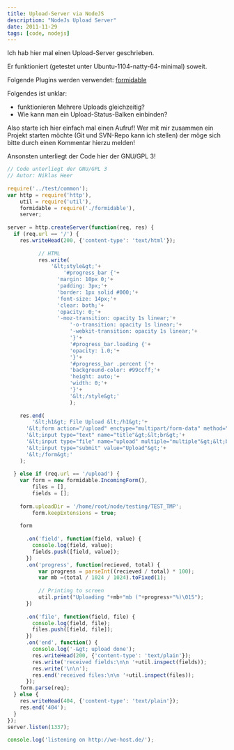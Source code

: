 ```yaml
---
title: Upload-Server via NodeJS
description: "NodeJs Upload Server"
date: 2011-11-29
tags: [code, nodejs]
---
```


Ich hab hier mal einen Upload-Server geschrieben.

Er funktioniert (getestet unter Ubuntu-1104-natty-64-minimal) soweit.

Folgende Plugins werden verwendet: [formidable](https://github.com/felixge/node-formidable)

Folgendes ist unklar:

* funktionieren Mehrere Uploads gleichzeitig?
* Wie kann man ein Upload-Status-Balken einbinden?

Also starte ich hier einfach mal einen Aufruf!
Wer mit mir zusammen ein Projekt starten möchte (Git und SVN-Repo kann ich stellen) der möge sich bitte durch einen Kommentar hierzu melden!

Ansonsten unterliegt der Code hier der GNU/GPL 3!

``` javascript
// Code unterliegt der GNU/GPL 3
// Autor: Niklas Heer
 
require('../test/common');
var http = require('http'),
    util = require('util'),
    formidable = require('./formidable'),
    server;
 
server = http.createServer(function(req, res) {
  if (req.url == '/') {
    res.writeHead(200, {'content-type': 'text/html'});
 
          // HTML
          res.write(
              '&lt;style&gt;'+
                  '#progress_bar {'+
                'margin: 10px 0;'+
                'padding: 3px;'+
                'border: 1px solid #000;'+
                'font-size: 14px;'+
                'clear: both;'+
                'opacity: 0;'+
                '-moz-transition: opacity 1s linear;'+
                    '-o-transition: opacity 1s linear;'+
                    '-webkit-transition: opacity 1s linear;'+
                    '}'+
                    '#progress_bar.loading {'+
                    'opacity: 1.0;'+
                    '}'+
                    '#progress_bar .percent {'+
                    'background-color: #99ccff;'+
                    'height: auto;'+
                    'width: 0;'+
                    '}'+
                    '&lt;/style&gt;'
                    );              
 
    res.end(
        '&lt;h1&gt; File Upload &lt;/h1&gt;'+
      '&lt;form action="/upload" enctype="multipart/form-data" method="post"&gt;'+
      '&lt;input type="text" name="title"&gt;&lt;br&gt;'+
      '&lt;input type="file" name="upload" multiple="multiple"&gt;&lt;br&gt;'+
      '&lt;input type="submit" value="Upload"&gt;'+
      '&lt;/form&gt;'
    );
 
  } else if (req.url == '/upload') {
    var form = new formidable.IncomingForm(),
        files = [],
        fields = [];
 
    form.uploadDir = '/home/root/node/testing/TEST_TMP';
        form.keepExtensions = true;
 
    form
 
      .on('field', function(field, value) {
        console.log(field, value);
        fields.push([field, value]);
      })
      .on('progress', function(recieved, total) {
          var progress = parseInt((recieved / total) * 100);
          var mb =(total / 1024 / 1024).toFixed(1);
 
          // Printing to screen
          util.print("Uploading "+mb+"mb ("+progress+"%)\015");
      })
 
      .on('file', function(field, file) {
        console.log(field, file);
        files.push([field, file]);
      })
      .on('end', function() {
        console.log('-&gt; upload done');
        res.writeHead(200, {'content-type': 'text/plain'});
        res.write('received fields:\n\n '+util.inspect(fields));
        res.write('\n\n');
        res.end('received files:\n\n '+util.inspect(files));
      });
    form.parse(req);
  } else {
    res.writeHead(404, {'content-type': 'text/plain'});
    res.end('404');
  }
});
server.listen(1337);
 
console.log('listening on http://we-host.de/');
```
